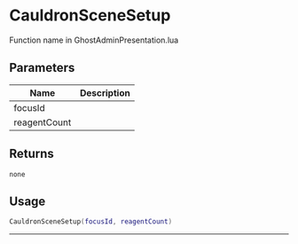 # CauldronSceneSetup

Function name in GhostAdminPresentation.lua

## Parameters

| Name         | Description |
| ------------ | ----------- |
| focusId      |             |
| reagentCount |             |

## Returns

`none`

## Usage

```lua
CauldronSceneSetup(focusId, reagentCount)
```

---
